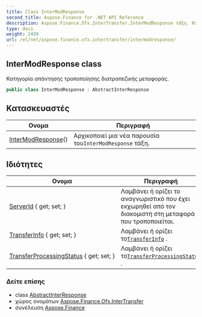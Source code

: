 ```yaml
---
title: Class InterModResponse
second_title: Aspose.Finance for .NET API Reference
description: Aspose.Finance.Ofx.InterTransfer.InterModResponse τάξη. Κατηγορία απάντησης τροποποίησης διατραπεζικής μεταφοράς.
type: docs
weight: 2430
url: /el/net/aspose.finance.ofx.intertransfer/intermodresponse/
---
```

## InterModResponse class

Κατηγορία απάντησης τροποποίησης διατραπεζικής μεταφοράς.

```csharp
public class InterModResponse : AbstractInterResponse
```

## Κατασκευαστές

| Ονομα | Περιγραφή |
| --- | --- |
| [InterModResponse](intermodresponse/)() | Αρχικοποιεί μια νέα παρουσία του`InterModResponse` τάξη. |

## Ιδιότητες

| Ονομα | Περιγραφή |
| --- | --- |
| [ServerId](../../aspose.finance.ofx.intertransfer/intermodresponse/serverid/) { get; set; } | Λαμβάνει ή ορίζει το αναγνωριστικό που έχει εκχωρηθεί από τον διακομιστή στη μεταφορά που τροποποιείται. |
| [TransferInfo](../../aspose.finance.ofx.intertransfer/intermodresponse/transferinfo/) { get; set; } | Λαμβάνει ή ορίζει το[`TransferInfo`](./transferinfo/) . |
| [TransferProcessingStatus](../../aspose.finance.ofx.intertransfer/intermodresponse/transferprocessingstatus/) { get; set; } | Λαμβάνει ή ορίζει το[`TransferProcessingStatus`](./transferprocessingstatus/) . |

### Δείτε επίσης

* class [AbstractInterResponse](../abstractinterresponse/)
* χώρος ονομάτων [Aspose.Finance.Ofx.InterTransfer](../../aspose.finance.ofx.intertransfer/)
* συνέλευση [Aspose.Finance](../../)


